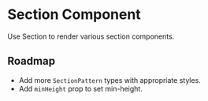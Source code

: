 # Section Component

Use Section to render various section components.

## Roadmap

- Add more `SectionPattern` types with appropriate styles.
- Add `minHeight` prop to set min-height.
